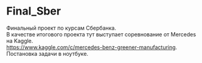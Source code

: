 # Final_Sber
Финальный проект по курсам Сбербанка.  
В качестве итогового проекта тут выступает соревнование от Mercedes на Kaggle.   
https://www.kaggle.com/c/mercedes-benz-greener-manufacturing.  
Постановка задачи в ноутбуке.
